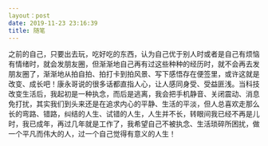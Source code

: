 ```yaml
---
layout：post
date: 2019-11-23 23:16:39
title: 随笔
---
```

之前的自己，只要出去玩，吃好吃的东西，认为自己优于别人时或者是自己有烦恼有情绪时，就会发朋友圈，但渐渐地自己再有过这些种种的经历时，就不会再去发朋友圈了，渐渐地从拍自拍、拍打卡到拍风景、写下感悟存在便签里，或许这就是改变、成长吧！康永哥说的很多话都直指人心，让人感同身受、受益匪浅。当科技改变生活后，我起初是一种执念，而后是逃离，我会把手机静音、关闭震动、消息免打扰，其实我们到头来还是在追求内心的平静、生活的平淡，但人总喜欢走那么长的弯路、错路，纠结的人生、试错的人生，人生并不长，转眼间我已经不再是儿时，我已成年，再过几年就是工作了，我希望自己不被执念、生活琐碎所困扰，做一个平凡而伟大的人，过一个自己觉得有意义的人生！
